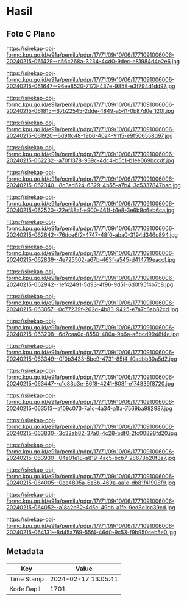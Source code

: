 # Hasil

## Foto C Plano

https://sirekap-obj-formc.kpu.go.id/e91a/pemilu/pdpr/17/71/09/10/06/1771091006006-20240215-061429--c56c268a-3234-44d0-9dec-e81984d4e2e6.jpg

https://sirekap-obj-formc.kpu.go.id/e91a/pemilu/pdpr/17/71/09/10/06/1771091006006-20240215-061647--96ee8520-7173-437e-9858-e3f794d1dd97.jpg

https://sirekap-obj-formc.kpu.go.id/e91a/pemilu/pdpr/17/71/09/10/06/1771091006006-20240215-061815--67b22545-2dde-4849-a541-0b87d0ef120f.jpg

https://sirekap-obj-formc.kpu.go.id/e91a/pemilu/pdpr/17/71/09/10/06/1771091006006-20240215-061920--5d9ffc48-19b6-40a4-9115-e9f506558d97.jpg

https://sirekap-obj-formc.kpu.go.id/e91a/pemilu/pdpr/17/71/09/10/06/1771091006006-20240215-062232--a70f1378-939c-4dc4-b5c1-b1ee069bccdf.jpg

https://sirekap-obj-formc.kpu.go.id/e91a/pemilu/pdpr/17/71/09/10/06/1771091006006-20240215-062340--8c3ad524-6329-4b55-a7b4-3c5337847bac.jpg

https://sirekap-obj-formc.kpu.go.id/e91a/pemilu/pdpr/17/71/09/10/06/1771091006006-20240215-062520--22ef88af-e900-461f-b1e8-3e6b9c6eb6ca.jpg

https://sirekap-obj-formc.kpu.go.id/e91a/pemilu/pdpr/17/71/09/10/06/1771091006006-20240215-062642--76dce6f2-4747-48f0-aba0-3194d346c894.jpg

https://sirekap-obj-formc.kpu.go.id/e91a/pemilu/pdpr/17/71/09/10/06/1771091006006-20240215-062839--4e725502-a67b-463f-a545-d414719eaccf.jpg

https://sirekap-obj-formc.kpu.go.id/e91a/pemilu/pdpr/17/71/09/10/06/1771091006006-20240215-062942--1ef42491-5d93-4f96-9d51-6d0f95f4b7c8.jpg

https://sirekap-obj-formc.kpu.go.id/e91a/pemilu/pdpr/17/71/09/10/06/1771091006006-20240215-063057--0c77239f-262d-4b83-9425-e7a7c6ab82cd.jpg

https://sirekap-obj-formc.kpu.go.id/e91a/pemilu/pdpr/17/71/09/10/06/1771091006006-20240215-063208--6d7caa0c-8550-480a-9b6a-a6bcd9948f4e.jpg

https://sirekap-obj-formc.kpu.go.id/e91a/pemilu/pdpr/17/71/09/10/06/1771091006006-20240215-063349--0f0b3433-5bc9-4731-85f4-f0adbb30a5d2.jpg

https://sirekap-obj-formc.kpu.go.id/e91a/pemilu/pdpr/17/71/09/10/06/1771091006006-20240215-063447--c1c83b3e-86f8-4241-808f-e174839f8720.jpg

https://sirekap-obj-formc.kpu.go.id/e91a/pemilu/pdpr/17/71/09/10/06/1771091006006-20240215-063513--a109c073-7a1c-4a34-a1fa-7569ba982987.jpg

https://sirekap-obj-formc.kpu.go.id/e91a/pemilu/pdpr/17/71/09/10/06/1771091006006-20240215-063830--3c32ab82-37a0-4c28-bdf0-2fc00898fd20.jpg

https://sirekap-obj-formc.kpu.go.id/e91a/pemilu/pdpr/17/71/09/10/06/1771091006006-20240215-063930--04e01e18-a819-4ac5-bcb7-28678b20f3a7.jpg

https://sirekap-obj-formc.kpu.go.id/e91a/pemilu/pdpr/17/71/09/10/06/1771091006006-20240215-064005--0ee4805a-6a6b-469a-aa1e-db81f41908f9.jpg

https://sirekap-obj-formc.kpu.go.id/e91a/pemilu/pdpr/17/71/09/10/06/1771091006006-20240215-064052--a18a2c62-4d5c-49db-a1fe-9ed8e1cc39cd.jpg

https://sirekap-obj-formc.kpu.go.id/e91a/pemilu/pdpr/17/71/09/10/06/1771091006006-20240215-064131--8d45a769-55f4-46d0-9c53-f9b950ceb5e0.jpg


## Metadata

| Key        | Value               |
| ---------- | ------------------- |
| Time Stamp | 2024-02-17 13:05:41 |
| Kode Dapil | 1701                |



